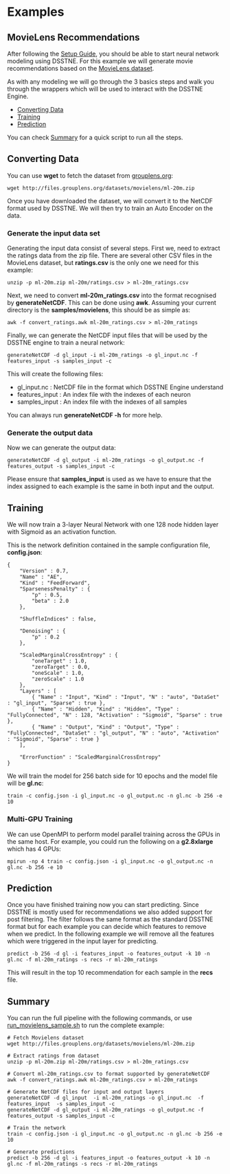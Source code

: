 # Examples #

## MovieLens Recommendations ##

After following the [Setup Guide](setup.md), you should be able to start neural network modeling using DSSTNE. For this example we will generate movie recommendations based on the [MovieLens dataset](http://grouplens.org/datasets/movielens/).

As with any modeling we will go through the 3 basics steps and walk you through the wrappers which will be used to interact with the DSSTNE Engine.

* [Converting Data](#converting-data)
* [Training](#training)
* [Prediction](#prediction)

You can check [Summary](#summary) for a quick script to run all the steps.

## Converting Data ##

You can use **wget** to fetch the dataset from [grouplens.org](http://grouplens.org/datasets/movielens/):

    wget http://files.grouplens.org/datasets/movielens/ml-20m.zip

Once you have downloaded the dataset, we will convert it to the NetCDF format used by DSSTNE. We will then try to train an Auto Encoder on the data.

### Generate the input data set ###

Generating the input data consist of several steps. First we, need to extract the ratings data from the zip file. There are several other CSV files in the MovieLens dataset, but **ratings.csv** is the only one we need for this example:

    unzip -p ml-20m.zip ml-20m/ratings.csv > ml-20m_ratings.csv

Next, we need to convert **ml-20m_ratings.csv** into the format recognised by **generateNetCDF**. This can be done using **awk**. Assuming your current directory is the **samples/movielens**, this should be as simple as:

    awk -f convert_ratings.awk ml-20m_ratings.csv > ml-20m_ratings

Finally, we can generate the NetCDF input files that will be used by the DSSTNE engine to train a neural network:

    generateNetCDF -d gl_input -i ml-20m_ratings -o gl_input.nc -f features_input -s samples_input -c

This will create the following files:

* gl_input.nc : NetCDF file in the format which DSSTNE Engine understand
* features_input : An index file with the indexes of each neuron
* samples_input : An index file with the indexes of all samples

You can always run **generateNetCDF -h** for more help.

### Generate the output data ###

Now we can generate the output data:

    generateNetCDF -d gl_output -i ml-20m_ratings -o gl_output.nc -f features_output -s samples_input -c

Please ensure that **samples_input** is used as we have to ensure that the index assigned to each example is the same in both input and the output.

## Training ##

We will now train a 3-layer Neural Network with one 128 node hidden layer with Sigmoid as an activation function.

This is the network definition contained in the sample configuration file, **config.json**:

    {
        "Version" : 0.7,
        "Name" : "AE",
        "Kind" : "FeedForward",  
        "SparsenessPenalty" : {
            "p" : 0.5,
            "beta" : 2.0
        },

        "ShuffleIndices" : false,

        "Denoising" : {
            "p" : 0.2
        },

        "ScaledMarginalCrossEntropy" : {
            "oneTarget" : 1.0,
            "zeroTarget" : 0.0,
            "oneScale" : 1.0,
            "zeroScale" : 1.0
        },
        "Layers" : [
            { "Name" : "Input", "Kind" : "Input", "N" : "auto", "DataSet" : "gl_input", "Sparse" : true },
            { "Name" : "Hidden", "Kind" : "Hidden", "Type" : "FullyConnected", "N" : 128, "Activation" : "Sigmoid", "Sparse" : true },
            { "Name" : "Output", "Kind" : "Output", "Type" : "FullyConnected", "DataSet" : "gl_output", "N" : "auto", "Activation" : "Sigmoid", "Sparse" : true }
        ],

        "ErrorFunction" : "ScaledMarginalCrossEntropy"
    }

We will train the model for 256 batch side for 10 epochs and the model file will be **gl.nc**:

    train -c config.json -i gl_input.nc -o gl_output.nc -n gl.nc -b 256 -e 10

### Multi-GPU Training ###

We can use OpenMPI to perform model parallel training across the GPUs in the same host. For example, you could run the following on a **g2.8xlarge** which has 4 GPUs:

    mpirun -np 4 train -c config.json -i gl_input.nc -o gl_output.nc -n gl.nc -b 256 -e 10

## Prediction ##

Once you have finished training now you can start predicting. Since DSSTNE is mostly used for recommendations we also added support for post filtering. The filter follows the same format as the standard DSSTNE format but for each example you can decide which features to remove when we predict. In the following example we will remove all the features which were triggered in the input layer for predicting.

    predict -b 256 -d gl -i features_input -o features_output -k 10 -n gl.nc -f ml-20m_ratings -s recs -r ml-20m_ratings

This will result in the top 10 recommendation for each sample in the **recs** file.

## Summary ##

You can run the full pipeline with the following commands, or use [run_movielens_sample.sh](../../samples/movielens/run_movielens_sample.sh) to run the complete example:

    # Fetch Movielens dataset
    wget http://files.grouplens.org/datasets/movielens/ml-20m.zip

    # Extract ratings from dataset
    unzip -p ml-20m.zip ml-20m/ratings.csv > ml-20m_ratings.csv

    # Convert ml-20m_ratings.csv to format supported by generateNetCDF
    awk -f convert_ratings.awk ml-20m_ratings.csv > ml-20m_ratings

    # Generate NetCDF files for input and output layers
    generateNetCDF -d gl_input  -i ml-20m_ratings -o gl_input.nc  -f features_input  -s samples_input -c
    generateNetCDF -d gl_output -i ml-20m_ratings -o gl_output.nc -f features_output -s samples_input -c

    # Train the network
    train -c config.json -i gl_input.nc -o gl_output.nc -n gl.nc -b 256 -e 10

    # Generate predictions
    predict -b 256 -d gl -i features_input -o features_output -k 10 -n gl.nc -f ml-20m_ratings -s recs -r ml-20m_ratings

